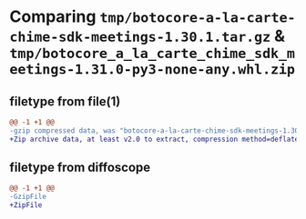 # Comparing `tmp/botocore-a-la-carte-chime-sdk-meetings-1.30.1.tar.gz` & `tmp/botocore_a_la_carte_chime_sdk_meetings-1.31.0-py3-none-any.whl.zip`

## filetype from file(1)

```diff
@@ -1 +1 @@
-gzip compressed data, was "botocore-a-la-carte-chime-sdk-meetings-1.30.1.tar", last modified: Thu Jul  6 01:44:57 2023, max compression
+Zip archive data, at least v2.0 to extract, compression method=deflate
```

## filetype from diffoscope

```diff
@@ -1 +1 @@
-GzipFile
+ZipFile
```

